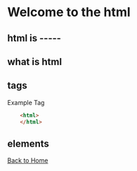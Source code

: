 # Welcome to the html 

## html is -----

## what is html

## tags

Example Tag

<CardCode>

```html
    <html>
    </html>

```
</CardCode>

## elements

[Back to Home](/)